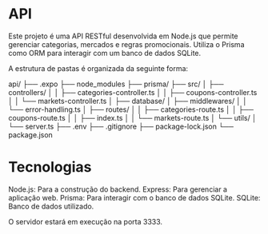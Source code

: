 # API

Este projeto é uma API RESTful desenvolvida em Node.js que permite gerenciar categorias, mercados e regras promocionais. Utiliza o Prisma como ORM para interagir com um banco de dados SQLite.

A estrutura de pastas é organizada da seguinte forma:

api/
├── .expo
├── node_modules
├── prisma/
├── src/
│   ├── controllers/
│   │   ├── categories-controller.ts
│   │   ├── coupons-controller.ts
│   │   └── markets-controller.ts
│   ├── database/
│   ├── middlewares/
│   │   └── error-handling.ts
│   ├── routes/
│   │   ├── categories-route.ts
│   │   ├── coupons-route.ts
│   │   ├── index.ts
│   │   └── markets-route.ts
│   └── utils/
│       └── server.ts
├── .env
├── .gitignore
├── package-lock.json
└── package.json

# Tecnologias
Node.js: Para a construção do backend.
Express: Para gerenciar a aplicação web.
Prisma: Para interagir com o banco de dados SQLite.
SQLite: Banco de dados utilizado.

O servidor estará em execução na porta 3333.

